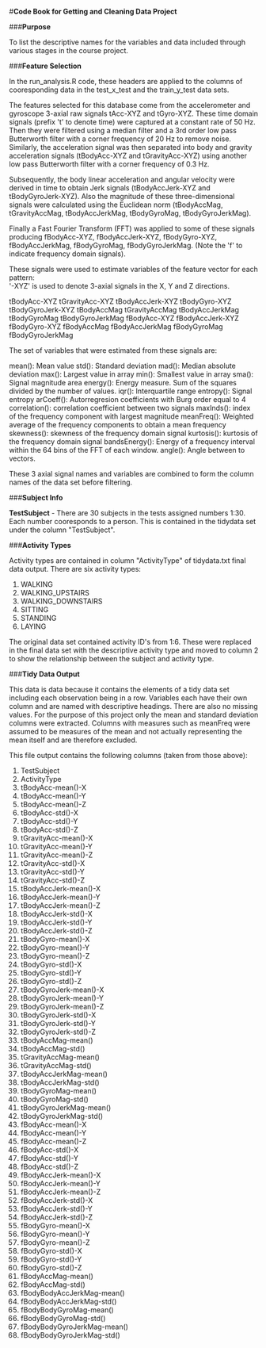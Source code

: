 #**Code Book for Getting and Cleaning Data Project**

###**Purpose**

To list the descriptive names for the variables and data included through various stages in the course project. 

###**Feature Selection**

In the run_analysis.R code, these headers are applied to the columns of cooresponding data in the test_x_test and the train_y_test data sets.

The features selected for this database come from the accelerometer and gyroscope 3-axial raw signals tAcc-XYZ and tGyro-XYZ. These time domain signals (prefix 't' to denote time) were captured at a constant rate of 50 Hz. Then they were filtered using a median filter and a 3rd order low pass Butterworth filter with a corner frequency of 20 Hz to remove noise. Similarly, the acceleration signal was then separated into body and gravity acceleration signals (tBodyAcc-XYZ and tGravityAcc-XYZ) using another low pass Butterworth filter with a corner frequency of 0.3 Hz. 

Subsequently, the body linear acceleration and angular velocity were derived in time to obtain Jerk signals (tBodyAccJerk-XYZ and tBodyGyroJerk-XYZ). Also the magnitude of these three-dimensional signals were calculated using the Euclidean norm (tBodyAccMag, tGravityAccMag, tBodyAccJerkMag, tBodyGyroMag, tBodyGyroJerkMag). 

Finally a Fast Fourier Transform (FFT) was applied to some of these signals producing fBodyAcc-XYZ, fBodyAccJerk-XYZ, fBodyGyro-XYZ, fBodyAccJerkMag, fBodyGyroMag, fBodyGyroJerkMag. (Note the 'f' to indicate frequency domain signals). 

These signals were used to estimate variables of the feature vector for each pattern:  
'-XYZ' is used to denote 3-axial signals in the X, Y and Z directions.

tBodyAcc-XYZ
tGravityAcc-XYZ
tBodyAccJerk-XYZ
tBodyGyro-XYZ
tBodyGyroJerk-XYZ
tBodyAccMag
tGravityAccMag
tBodyAccJerkMag
tBodyGyroMag
tBodyGyroJerkMag
fBodyAcc-XYZ
fBodyAccJerk-XYZ
fBodyGyro-XYZ
fBodyAccMag
fBodyAccJerkMag
fBodyGyroMag
fBodyGyroJerkMag

The set of variables that were estimated from these signals are: 

mean(): Mean value
std(): Standard deviation
mad(): Median absolute deviation 
max(): Largest value in array
min(): Smallest value in array
sma(): Signal magnitude area
energy(): Energy measure. Sum of the squares divided by the number of values. 
iqr(): Interquartile range 
entropy(): Signal entropy
arCoeff(): Autorregresion coefficients with Burg order equal to 4
correlation(): correlation coefficient between two signals
maxInds(): index of the frequency component with largest magnitude
meanFreq(): Weighted average of the frequency components to obtain a mean frequency
skewness(): skewness of the frequency domain signal 
kurtosis(): kurtosis of the frequency domain signal 
bandsEnergy(): Energy of a frequency interval within the 64 bins of the FFT of each window.
angle(): Angle between to vectors.

These 3 axial signal names and variables are combined to form the column names of the data set before filtering. 

###**Subject Info**

**TestSubject** - There are 30 subjects in the tests assigned numbers 1:30. Each number cooresponds to a person.
This is contained in the tidydata set under the column "TestSubject". 

###**Activity Types**

Activity types are contained in column "ActivityType" of tidydata.txt final data output. There are six activity types:

1. WALKING
2. WALKING_UPSTAIRS
3. WALKING_DOWNSTAIRS
4. SITTING
5. STANDING
6. LAYING

The original data set contained activity ID's from 1:6. These were replaced in the final data set with the descriptive
activity type and moved to column 2 to show the relationship between the subject and activity type.  

###**Tidy Data Output**

This data is data because it contains the elements of a tidy data set including each observation being in a row. Variables
each have their own column and are named with descriptive headings. There are also no missing values. For the purpose of this
project only the mean and standard deviation columns were extracted. Columns with measures such as meanFreq were assumed to be
measures of the mean and not actually representing the mean itself and are therefore excluded.  

This file output contains the following columns (taken from those above):

1. TestSubject                 
2. ActivityType                
3. tBodyAcc-mean()-X          
4. tBodyAcc-mean()-Y
5. tBodyAcc-mean()-Z
6. tBodyAcc-std()-X           
7. tBodyAcc-std()-Y            
8. tBodyAcc-std()-Z            
9. tGravityAcc-mean()-X       
10. tGravityAcc-mean()-Y        
11. tGravityAcc-mean()-Z        
12. tGravityAcc-std()-X        
13. tGravityAcc-std()-Y         
14. tGravityAcc-std()-Z         
15. tBodyAccJerk-mean()-X      
16. tBodyAccJerk-mean()-Y       
17. tBodyAccJerk-mean()-Z       
18. tBodyAccJerk-std()-X       
19. tBodyAccJerk-std()-Y        
20. tBodyAccJerk-std()-Z        
21. tBodyGyro-mean()-X         
22. tBodyGyro-mean()-Y          
23. tBodyGyro-mean()-Z          
24. tBodyGyro-std()-X          
25. tBodyGyro-std()-Y           
26. tBodyGyro-std()-Z           
27. tBodyGyroJerk-mean()-X     
28. tBodyGyroJerk-mean()-Y      
29. tBodyGyroJerk-mean()-Z      
30. tBodyGyroJerk-std()-X      
31. tBodyGyroJerk-std()-Y       
32. tBodyGyroJerk-std()-Z       
33. tBodyAccMag-mean()         
34. tBodyAccMag-std()           
35. tGravityAccMag-mean()       
36. tGravityAccMag-std()       
37. tBodyAccJerkMag-mean()      
38. tBodyAccJerkMag-std()
39. tBodyGyroMag-mean()        
40. tBodyGyroMag-std()          
41. tBodyGyroJerkMag-mean()     
42. tBodyGyroJerkMag-std()     
43. fBodyAcc-mean()-X           
44. fBodyAcc-mean()-Y           
45. fBodyAcc-mean()-Z          
46. fBodyAcc-std()-X            
47. fBodyAcc-std()-Y            
48. fBodyAcc-std()-Z           
49. fBodyAccJerk-mean()-X       
50. fBodyAccJerk-mean()-Y       
51. fBodyAccJerk-mean()-Z      
52. fBodyAccJerk-std()-X        
53. fBodyAccJerk-std()-Y        
54. fBodyAccJerk-std()-Z       
55. fBodyGyro-mean()-X          
56. fBodyGyro-mean()-Y          
57. fBodyGyro-mean()-Z         
58. fBodyGyro-std()-X           
59. fBodyGyro-std()-Y           
60. fBodyGyro-std()-Z          
61. fBodyAccMag-mean()          
62. fBodyAccMag-std()           
63. fBodyBodyAccJerkMag-mean() 
64. fBodyBodyAccJerkMag-std()   
65. fBodyBodyGyroMag-mean()     
66. fBodyBodyGyroMag-std()    
67. fBodyBodyGyroJerkMag-mean() 
68. fBodyBodyGyroJerkMag-std()